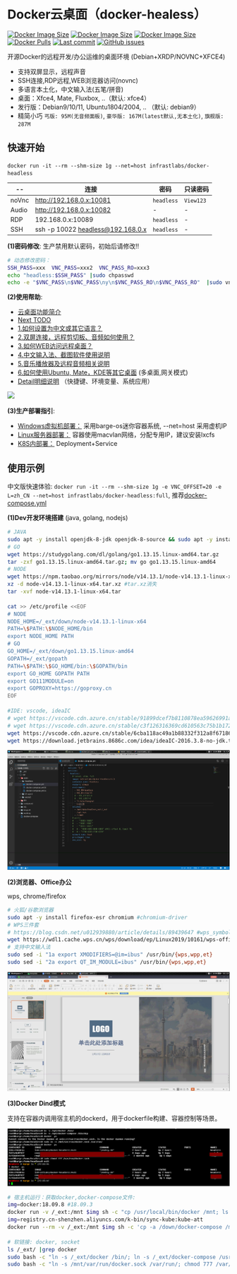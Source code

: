 # Docker云桌面（docker-healess）

[![Docker Image Size](https://img.shields.io/docker/image-size/infrastlabs/docker-headless/slim)](https://hub.docker.com/r/infrastlabs/docker-headless/tags)
[![Docker Image Size](https://img.shields.io/docker/image-size/infrastlabs/docker-headless/latest)](https://hub.docker.com/r/infrastlabs/docker-headless/tags)
[![Docker Image Size](https://img.shields.io/docker/image-size/infrastlabs/docker-headless/full)](https://hub.docker.com/r/infrastlabs/docker-headless/tags)
[![Docker Pulls](https://img.shields.io/docker/pulls/infrastlabs/docker-headless.svg)](https://hub.docker.com/r/infrastlabs/docker-headless)
[![Last commit](https://img.shields.io/github/last-commit/infrastlabs/docker-headless.svg)](https://www.github.com/infrastlabs/docker-headless)
[![GitHub issues](https://img.shields.io/github/issues/infrastlabs/docker-headless.svg)](https://www.github.com/infrastlabs/docker-headless/issues)

开源Docker的远程开发/办公运维的桌面环境 (Debian+XRDP/NOVNC+XFCE4)

- 支持双屏显示，远程声音
- SSH连接,RDP远程,WEB浏览器访问(novnc)
- 多语言本土化，中文输入法(五笔/拼音)
- 桌面：Xfce4, Mate, Fluxbox, ..（默认: xfce4）
- 发行版：Debian9/10/11, Ubuntu1804/2004, .. （默认: debian9）
- 精简小巧 `丐版: 95M(无音频面板)`, `豪华版: 167M(latest默认,无本土化)`, `旗舰版: 287M`

## 快速开始

`docker run -it --rm --shm-size 1g --net=host infrastlabs/docker-headless`

 -- | 连接 | 密码 | 只读密码 
--- | ---  | ---  | ---
noVnc | http://192.168.0.x:10081 | `headless` | `View123` 
Audio | http://192.168.0.x:10082 |     -      | - 
RDP   | 192.168.0.x:10089        | `headless` | - 
SSH   | ssh -p 10022 headless@192.168.0.x | `headless` | - 

**(1)密码修改**: 生产禁用默认密码，初始后请修改!!

```bash
# 动态修改密码：
SSH_PASS=xxx  VNC_PASS=xxx2  VNC_PASS_RO=xxx3
echo "headless:$SSH_PASS" |sudo chpasswd
echo -e "$VNC_PASS\n$VNC_PASS\ny\n$VNC_PASS_RO\n$VNC_PASS_RO"  |sudo vncpasswd /etc/xrdp/vnc_pass; sudo chmod 644 /etc/xrdp/vnc_pass
```

**(2)使用帮助**: 

- [云桌面功能简介](./docs/01-CloudDesktop.md)
- [Next TODO](./docs/b0-todo.md)
- [1.如何设置为中文或其它语言？](./docs/b1-locale.md)
- [2.双屏连接，远程剪切板、音频如何使用？](./docs/b2-rdp.md)
- [3.如何WEB访问远程桌面？](./docs/b3-vnc.md)
- [4.中文输入法、截图软件使用说明](./docs/b4-apps.md)
- [5.音乐播放器及远程音频相关说明](./docs/b5-audio.md)
- [6.如何使用Ubuntu, Mate，KDE等其它桌面](./docs/b6-desktop.md) (多桌面,网关模式)
- [Detail明细说明](./detail.md) （快捷键、环境变量、系统应用）


![](https://gitee.com/infrastlabs/docker-headless/raw/dev/docs/res/01rdp-double-screen.png)

**(3)生产部署指引**: 

- [Windows虚拟机部署：](./deploy/win-vbox/README.md) 采用barge-os迷你容器系统, --net=host 采用虚机IP 
- [Linux服务器部署：](./deploy/fat-docker/README.md) 容器使用macvlan网络，分配专用IP，建议安装lxcfs
- [K8S内部署：](./deploy/k8s-headless/README.md) Deployment+Service

## 使用示例

中文版快速体验: `docker run -it --rm --shm-size 1g -e VNC_OFFSET=20 -e L=zh_CN --net=host infrastlabs/docker-headless:full`, 推荐[docker-compose.yml](./docker-compose.yml)

**(1)Dev开发环境搭建** (java, golang, nodejs)

```bash
# JAVA
sudo apt -y install openjdk-8-jdk openjdk-8-source && sudo apt -y install maven 
# GO
wget https://studygolang.com/dl/golang/go1.13.15.linux-amd64.tar.gz
tar -zxf go1.13.15.linux-amd64.tar.gz; mv go go1.13.15.linux-amd64
# NODE
wget https://npm.taobao.org/mirrors/node/v14.13.1/node-v14.13.1-linux-x64.tar.xz
xz -d node-v14.13.1-linux-x64.tar.xz #tar.xz消失
tar -xvf node-v14.13.1-linux-x64.tar

cat >> /etc/profile <<EOF
# NODE
NODE_HOME=/_ext/down/node-v14.13.1-linux-x64
PATH=\$PATH:\$NODE_HOME/bin
export NODE_HOME PATH
# GO
GO_HOME=/_ext/down/go1.13.15.linux-amd64
GOPATH=/_ext/gopath
PATH=\$PATH:\$GO_HOME/bin:\$GOPATH/bin
export GO_HOME GOPATH PATH
export GO111MODULE=on
export GOPROXY=https://goproxy.cn
EOF

#IDE: vscode, ideaIC
# wget https://vscode.cdn.azure.cn/stable/91899dcef7b8110878ea59626991a18c8a6a1b3e/code_1.47.3-1595520028_amd64.deb
# wget https://vscode.cdn.azure.cn/stable/c3f126316369cd610563c75b1b1725e0679adfb3/code_1.58.2-1626302803_amd64.deb
wget https://vscode.cdn.azure.cn/stable/6cba118ac49a1b88332f312a8f67186f7f3c1643/code_1.61.2-1634656828_amd64.deb
wget https://download.jetbrains.8686c.com/idea/ideaIC-2016.3.8-no-jdk.tar.gz
```

![](docs/res/02/ide2-vscode.png)

**(2)浏览器、Office办公**

wps, chrome/firefox

```bash
# 火狐/谷歌浏览器
sudo apt -y install firefox-esr chromium #chromium-driver
# WPS三件套
# https://blog.csdn.net/u012939880/article/details/89439647 #wps_symbol_fonts.zip
wget https://wdl1.cache.wps.cn/wps/download/ep/Linux2019/10161/wps-office_11.1.0.10161_amd64.deb
# 支持中文输入法
sudo sed -i "1a export XMODIFIERS=@im=ibus" /usr/bin/{wps,wpp,et}
sudo sed -i "2a export QT_IM_MODULE=ibus" /usr/bin/{wps,wpp,et}
```

![](docs/res/02/apps-office-wps.jpg)


**(3)Docker Dind模式**

支持在容器内调用宿主机的dockerd，用于dockerfile构建、容器控制等场景。

![](docs/res/02/dind2-headlessLinks.png)

```bash
# 宿主机运行：获取docker,docker-compose文件:
img=docker:18.09.8 #18.09.3
docker run -v /_ext:/mnt $img sh -c "cp /usr/local/bin/docker /mnt; ls -lh /mnt |grep docker"
img=registry.cn-shenzhen.aliyuncs.com/k-bin/sync-kube:kube-att
docker run --rm -v /_ext:/mnt $img sh -c 'cp -a /down/docker-compose /mnt/; ls -lh /mnt |grep docker'

# 软链接: docker, socket
ls /_ext/ |grep docker
sudo bash -c "ln -s /_ext/docker /bin/; ln -s /_ext/docker-compose /usr/bin/dcp"
sudo bash -c "ln -s /mnt/var/run/docker.sock /var/run/; chmod 777 /var/run/docker.sock"
```
